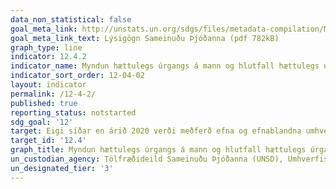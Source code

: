 ```yaml
---
data_non_statistical: false
goal_meta_link: http://unstats.un.org/sdgs/files/metadata-compilation/Metadata-Goal-12.pdf
goal_meta_link_text: Lýsigögn Sameinuðu Þjóðanna (pdf 782kB)
graph_type: line
indicator: 12.4.2
indicator_name: Myndun hættulegs úrgangs á mann og hlutfall hættulegs úrgangs sem fær meðhöndlun, eftir tegund meðhöndlunar.
indicator_sort_order: 12-04-02
layout: indicator
permalink: /12-4-2/
published: true
reporting_status: notstarted
sdg_goal: '12'
target: Eigi síðar en árið 2020 verði meðferð efna og efnablandna umhverfisvænni á öllum stigum, sem og meðhöndlun úrgangs með slíkum spilliefnum, í samræmi við alþjóðlegar rammaáætlanir sem samþykktar hafa verið. Dregið verði verulega úr losun efna og efnablandna út í andrúmsloftið, vatn og jarðveg í því skyni að lágmarka skaðleg áhrif á heilsu manna og umhverfið.
target_id: '12.4'
graph_title: Myndun hættulegs úrgangs á mann og hlutfall hættulegs úrgangs sem fær meðhöndlun, eftir tegund meðhöndlunar.
un_custodian_agency: Tölfræðideild Sameinuðu Þjóðanna (UNSD), Umhverfisstofnun Sameinuðu Þjóðanna (UNEP)
un_designated_tier: '3'
---
```


